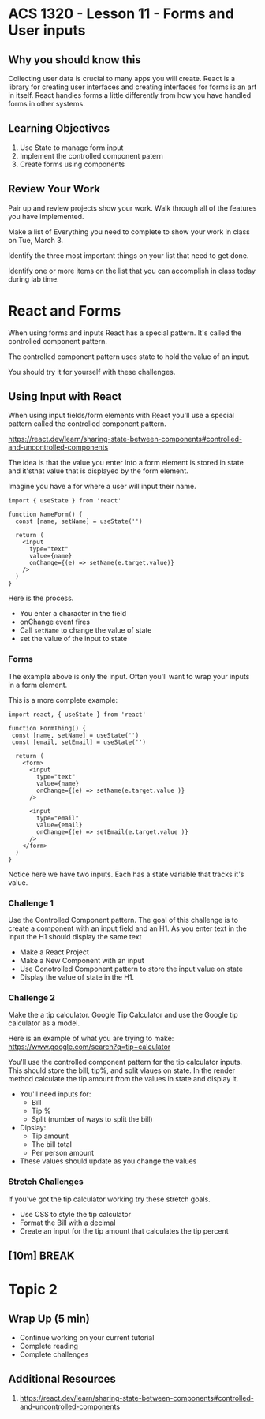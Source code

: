 <!-- .slide: data-background="./Images/header.svg" data-background-repeat="none" data-background-size="40% 40%" data-background-position="center 10%" class="header" -->
# ACS 1320 - Lesson 11 - Forms and User inputs

<!-- Put a link to the slides so that students can find them -->

<!-- ➡️ [**Slides**](/Syllabus-Template/Slides/Lesson1.html ':ignore') -->

<!-- > -->

## Why you should know this

Collecting user data is crucial to many apps you will create. React is a library for creating user interfaces and creating interfaces for forms is an art in itself. React handles forms a little differently from how you have handled forms in other systems. 

<!-- > -->

## Learning Objectives

1. Use State to manage form input
1. Implement the controlled component patern
1. Create forms using components

<!-- > -->

## Review Your Work

Pair up and review projects show your work. Walk through all of the features you have implemented.

Make a list of Everything you need to complete to show your work in class on Tue, March 3.

Identify the three most important things on your list that need to get done.

Identify one or more items on the list that you can accomplish in class today during lab time.

<!-- > -->

# React and Forms

When using forms and inputs React has a special pattern. It's called the controlled component pattern. 

<!-- > -->

The controlled component pattern uses state to hold the value of an input. 

You should try it for yourself with these challenges. 

<!-- > -->

## Using Input with React

<!-- > -->

When using input fields/form elements with React you'll use a special pattern called the controlled component pattern. 

https://react.dev/learn/sharing-state-between-components#controlled-and-uncontrolled-components

<!-- > -->

The idea is that the value you enter into a form element is stored in state and it'sthat value that is displayed by the form element. 

<!-- > -->

Imagine you have a for where a user will input their name.

```JS 
import { useState } from 'react'

function NameForm() {
  const [name, setName] = useState('')

  return (
    <input 
      type="text"
      value={name}
      onChange={(e) => setName(e.target.value)}
    />
  )
}
```

<!-- > -->

Here is the process. 

- You enter a character in the field
- onChange event fires
- Call `setName` to change the value of state
- set the value of the input to state

<!-- > -->

### Forms 

<!-- > -->

The example above is only the input. Often you'll want to wrap your inputs in a form element. 

<!-- > -->

This is a more complete example: 

```JS
import react, { useState } from 'react'

function FormThing() {
 const [name, setName] = useState('')
 const [email, setEmail] = useState('')

  return (
    <form>
      <input 
        type="text"
        value={name}
        onChange={(e) => setName(e.target.value )}
      />

      <input 
        type="email"
        value={email}
        onChange={(e) => setEmail(e.target.value )}
      />
    </form>
  )
}
```

Notice here we have two inputs. Each has a state variable that tracks it's value. 

<!-- > -->

### Challenge 1

<!-- > -->

Use the Controlled Component pattern. The goal of this challenge is to create a component with an input field and an H1. As you enter text in the input the H1 should display the same text

- Make a React Project
- Make a New Component with an input
- Use Conotrolled Component pattern to store the input value on state
- Display the value of state in the H1.

<!-- > -->

### Challenge 2

<!-- > -->

Make the a tip calculator. Google Tip Calculator and use the Google tip calculator as a model.

Here is an example of what you are trying to make: https://www.google.com/search?q=tip+calculator

<!-- > -->

You'll use the controlled component pattern for the tip calculator inputs. This should store the bill, tip%, and split vlaues on state. In the render method calculate the tip amount from the values in state and display it.

- You'll need inputs for:
  - Bill
  - Tip %
  - Split (number of ways to split the bill)
- Dipslay:
  - Tip amount
  - The bill total
  - Per person amount
- These values should update as you change the values

### Stretch Challenges

If you've got the tip calculator working try these stretch goals. 

- Use CSS to style the tip calculator
- Format the Bill with a decimal
- Create an input for the tip amount that calculates the tip percent

<!-- .slide: data-background="#087CB8" -->
## [**10m**] BREAK

<!-- > -->

# Topic 2

<!-- > -->

## Wrap Up (5 min)

- Continue working on your current tutorial
- Complete reading
- Complete challenges

<!-- > -->

## Additional Resources

1. https://react.dev/learn/sharing-state-between-components#controlled-and-uncontrolled-components

<!-- > -->

<!-- ## Minute-by-Minute

| **Elapsed** | **Time** | **Activity** |
| ----------- | -------- | ------------ |
| 0:00 | 0:05 | [Why you should know this](#why-you-should-know-this) |
| 0:05 | 0:15 | [Learning Objectives](#learning-objectives) |
| 0:20 | 0:30 | In Class Activity I |
| 0:50 | 0:10 | BREAK |
| 1:00 | 0:45 | In Class Activity II |
| 1:45 | 0:05 | Wrap up review objectives | -->
